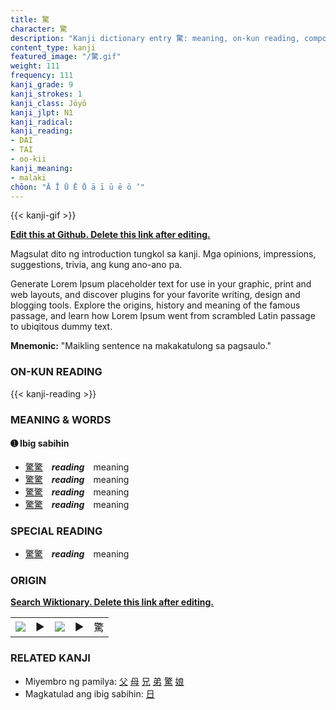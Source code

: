 ```yaml
---
title: 驚
character: 驚
description: "Kanji dictionary entry 驚: meaning, on-kun reading, compounds, origin, related kanji"
content_type: kanji
featured_image: "/驚.gif"
weight: 111
frequency: 111
kanji_grade: 9
kanji_strokes: 1
kanji_class: Jōyō
kanji_jlpt: N1
kanji_radical: 
kanji_reading: 
- DAI
- TAI
- oo-kii
kanji_meaning:
- malaki
chōon: "Ā Ī Ū Ē Ō ā ī ū ē ō ’"
---
```

[//]: # (Don't edit the line below. Kanji animated GIF code is automatically generated.)
{{< kanji-gif >}}

[//]: # (Edit below this line.)

**[Edit this at Github. Delete this link after editing.](https://github.com/tim0g/tim/tree/main/content/kanji/驚/index.md)**

Magsulat dito ng introduction tungkol sa kanji. Mga opinions, impressions, suggestions, trivia, ang kung ano-ano pa.

Generate Lorem Ipsum placeholder text for use in your graphic, print and web layouts, and discover plugins for your favorite writing, design and blogging tools. Explore the origins, history and meaning of the famous passage, and learn how Lorem Ipsum went from scrambled Latin passage to ubiqitous dummy text.
 
**Mnemonic:** "Maikling sentence na makakatulong sa pagsaulo."

### ON-KUN READING

[//]: # (Don't edit the line below. ON-KUN READING code is automatically generated.)
{{< kanji-reading >}}

### MEANING & WORDS

#### ➊ **Ibig sabihin**
  - [驚](../驚)[驚](../驚)　***reading***　meaning
  - [驚](../驚)[驚](../驚)　***reading***　meaning
  - [驚](../驚)[驚](../驚)　***reading***　meaning
  - [驚](../驚)[驚](../驚)　***reading***　meaning

### SPECIAL READING
  - [驚](../驚)[驚](../驚)　***reading***　meaning

### ORIGIN

**[Search Wiktionary. Delete this link after editing.](https://wiktionary.org/wiki/驚)**
<table class="kanji-table"><tr><td>
<img src="60px-驚-bronze.svg.png">
</td><td>▶</td><td>
<img src="60px-驚-oracle.svg.png">
</td><td>▶</td>
<td class="kanji-origin">驚</td>
</tr></table>

### RELATED KANJI
- Miyembro ng pamilya: [父](../父) [母](../母) [兄](../兄) [弟](../弟) [驚](../驚) [娘](../娘)
- Magkatulad ang ibig sabihin: [日](../日)
